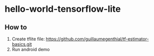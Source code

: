 # hello-world-tensorflow-lite

## How to
1. Create tflite file:
https://github.com/guillaumegenthial/tf-estimator-basics.git
2. Run android demo
